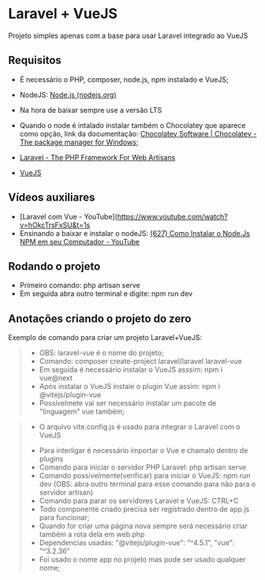 # Laravel + VueJS
<p>Projeto simples apenas com a base para usar Laravel integrado ao VueJS</p>

## Requisitos

* É necessário o PHP, composer, node.js, npm instalado e VueJS;
* NodeJS: [Node.js (nodejs.org)](https://nodejs.org/en)
* Na hora de baixar sempre use a versão LTS
* Quando o node é intalado instalar também o Chocolatey que aparece como opção, link da documentação: [Chocolatey Software | Chocolatey - The package manager for Windows](https://chocolatey.org/);

* [Laravel - The PHP Framework For Web Artisans](https://laravel.com/)
* [VueJS](https://vuejs.org)


## Vídeos auxiliares
* [Laravel com Vue - YouTube](https://www.youtube.com/watch?v=hOkcTrsFxSU&t=1s
* Ensinando a baixar e instalar o nodeJS: [(627) Como Instalar o Node.Js NPM em seu Computador - YouTube](https://www.youtube.com/watch?v=D2DFmxPmb_g&t=77s)

## Rodando o projeto

* Primeiro comando: php artisan serve
* Em seguida abra outro terminal e digite: npm run dev

## Anotações criando o projeto do zero
Exemplo de comando para criar um projeto Laravel+VueJS:
> * OBS: laravel-vue é o nome do projeto;
> * Comando: composer create-project laravel/laravel laravel-vue
> * Em seguida é necessário instalar o VueJS asssim: npm i vue@next 
> * Após instalar o VueJS instale o plugin Vue assim: npm i @vitejs/plugin-vue
> * Possívelmete vai ser necessário instalar um pacote de "linguagem" vue também;

> * O arquivo vite.config.js é usado para integrar o Laravel com o VueJS
> - Para interligar é necessário importar o Vue e chamalo dentro de plugins
> - Comando para iniciar o servidor PHP Laravel: php artisan serve
> - Comando possivelmente(verificar) para iniciar o VueJS: npm run dev (OBS: abra outro terminal para esse comando para não para o servidor artisan)
> - Comando para parar os servidores Laravel e VueJS: CTRL+C
> - Todo componente criado precisa ser registrado dentro de app.js para funcionar;
> - Quando for criar uma página nova sempre será necessário criar também a rota dela em web.php
> - Dependencias usadas: "@vitejs/plugin-vue": "^4.5.1", "vue": "^3.2.36"
> - Foi usado o nome app no projeto mas pode ser usado qualquer nome;